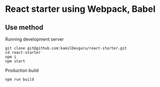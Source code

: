 # React starter using Webpack, Babel

## Use method

Running development server
```
git clone git@github.com:kamilDevguru/react-starter.git
cd react-starter
npm i
npm start 
```

Production build
```
npm run build
```